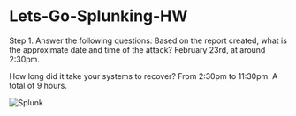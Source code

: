 # Lets-Go-Splunking-HW

Step 1. Answer the following questions:
Based on the report created, what is the approximate date and time of the attack?
February 23rd, at around 2:30pm.

How long did it take your systems to recover?
From 2:30pm to 11:30pm. A total of 9 hours.

![Splunk](https://user-images.githubusercontent.com/77302201/125696744-894d3c24-ff6b-4e32-95d4-b09d0f293483.png)
